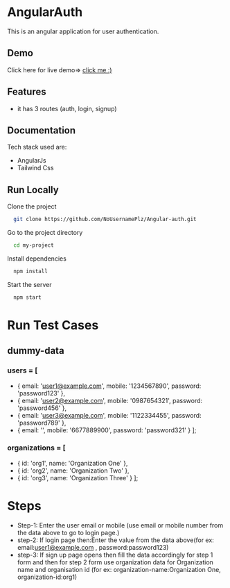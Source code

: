 
# AngularAuth

This is an angular application for user authentication.


## Demo

Click here for live demo=> [click me :)](https://angular-auth-six.vercel.app/auth)


## Features

- it has 3 routes (auth, login, signup)



## Documentation

Tech stack used are:
- AngularJs
- Tailwind Css


## Run Locally

Clone the project

```bash
  git clone https://github.com/NoUsernamePlz/Angular-auth.git
```

Go to the project directory

```bash
  cd my-project
```

Install dependencies

```bash
  npm install
```

Start the server

```bash
  npm start

```

# Run Test Cases

## dummy-data
 
 ### users = [
   - { email: 'user1@example.com', mobile: '1234567890', password: 'password123' },
   - { email: 'user2@example.com', mobile: '0987654321', password: 'password456' },
   - { email: 'user3@example.com', mobile: '1122334455', password: 'password789' },
   - { email: '', mobile: '6677889900', password: 'password321' }
  ];

### organizations = [
   - { id: 'org1', name: 'Organization One' },
   - { id: 'org2', name: 'Organization Two' },
   - { id: 'org3', name: 'Organization Three' }
  ];



  # Steps

  - Step-1: Enter the user email or mobile (use email or mobile number from the data above to go to login page.) 
  - step-2: If login page then:Enter the value from the data above(for ex: email:user1@example.com , password:password123)
  - step-3: If sign up page opens then fill the data accordingly for step 1 form and then for step 2 form use organization data for Organization name and organisation id (for ex: organization-name:Organization One, organization-id:org1)



